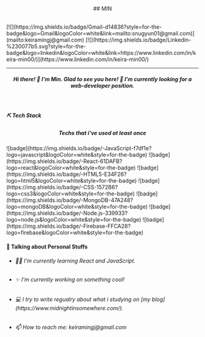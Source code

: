 <br/>
<p align="center">
## MIN
</p>
<br/>
[![](https://img.shields.io/badge/Gmail-d14836?style=for-the-badge&logo=Gmail&logoColor=white&link=mailto:snugyun01@gmail.com)](mailto:keiramingj@gmail.com)
[![](https://img.shields.io/badge/Linkedin-%230077b5.svg?style=for-the-badge&logo=linkedin&logoColor=white&link=https://www.linkedin.com/in/keira-min00/)](https://www.linkedin.com/in/keira-min00/)
<hr/>

<h5 align="center">
Hi there! 👋 I'm Min. Glad to see you here! 🌱 I’m currently looking for a web-developer position.
</h5>
<br/>

##### ⛏ Tech Stack 
<h5 align="center">Techs that i've used at least once</h5>
![badge](https://img.shields.io/badge/-JavaScript-f7df1e?logo=javascript&logoColor=white&style=for-the-badge)
![badge](https://img.shields.io/badge/-React-61DAFB?logo=react&logoColor=white&style=for-the-badge)
![badge](https://img.shields.io/badge/-HTML5-E34F26?logo=html5&logoColor=white&style=for-the-badge)
![badge](https://img.shields.io/badge/-CSS-1572B6?logo=css3&logoColor=white&style=for-the-badge)
![badge](https://img.shields.io/badge/-MongoDB-47A248?logo=mongoDB&logoColor=white&style=for-the-badge)
![badge](https://img.shields.io/badge/-Node.js-339933?logo=node.js&logoColor=white&style=for-the-badge)
![badge](https://img.shields.io/badge/-Firebase-FFCA28?logo=firebase&logoColor=white&style=for-the-badge)
<br/>

#### 👄 Talking about Personal Stuffs
- <h6>👩🏻 I'm currently learning React and JavaScript.</h6>
- <h6>✨ I'm currently working on something cool! </h6>
- <h6>💻 I try to write regualry about what i studying on [my blog](https://www.midnightinsomewhere.com/). </h6>
- <h6>📫 How to reach me: keiramingj@gmail.com </h6>

<br/>
<br/>
